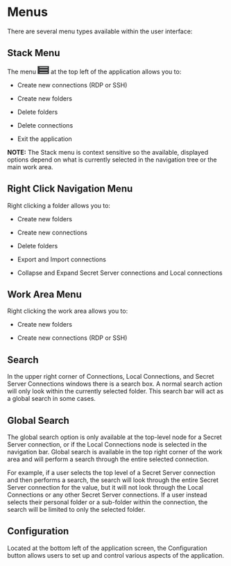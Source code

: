 [title]: # (Menus)
[tags]: # (ui, menus)
[priority]: # (207)

# Menus

There are several menu types available within the user interface:

## Stack Menu

The menu ![](images/menus.png) at the top left of the application allows you to:

- Create new connections (RDP or SSH)

- Create new folders

- Delete folders

- Delete connections

- Exit the application

**NOTE:** The Stack menu is context sensitive so the available, displayed options depend on what is currently selected in the navigation tree or the main work area.

## Right Click Navigation Menu

Right clicking a folder allows you to:

- Create new folders

- Create new connections

- Delete folders

- Export and Import connections

- Collapse and Expand Secret Server connections and Local connections

## Work Area Menu

Right clicking the work area allows you to:

- Create new folders

- Create new connections (RDP or SSH)

## Search

In the upper right corner of Connections, Local Connections, and Secret Server Connections windows there is a search box. A normal search action will only look within the currently selected folder. This search bar will act as a global search in some cases.

## Global Search

The global search option is only available at the top-level node for a Secret Server connection, or if the Local Connections node is selected in the navigation bar. Global search is available in the top right corner of the work area and will perform a search through the entire selected connection.

For example, if a user selects the top level of a Secret Server connection and then performs a search, the search will look through the entire Secret Server connection for the value, but it will not look through the Local Connections or any other Secret Server connections. If a user instead selects their personal folder or a sub-folder within the connection, the search will be limited to only the selected folder.

## Configuration

Located at the bottom left of the application screen, the Configuration button allows users to set up and control various aspects of the application.